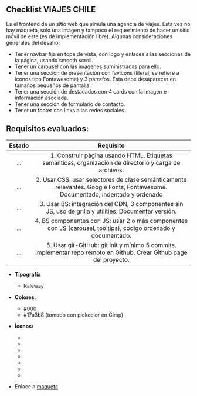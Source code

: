 ## Checklist VIAJES CHILE

Es el frontend de un sitio web que simula una agencia de viajes. Esta vez no hay maqueta, solo una imagen y tampoco el requerimiento de hacer un sitio móvil de este (es de implementación libre). Algunas consideraciones generales del desafio: 

- Tener navbar fija en tope de vista, con logo y enlaces a las secciones de la página, usando smooth scroll.
- Tener un carousel con las imágenes suministradas para ello.
- Tener una sección de presentación con favicons (literal, se refiere a íconos tipo Fontawesome) y 3 párrafos. Esta debe desaparecer en tamaños pequeños de pantalla.
- Tener una sección de destacados con 4 cards con la imagen e información asociada.
- Tener una sección de formulario de contacto.
- Tener un footer con links a las redes sociales.

## Requisitos evaluados: 
|Estado|Requisito|
|:-------:|:------:|
|...|1. Construir página usando HTML. Etiquetas semánticas, organización de directorio y carga de archivos.|
|...|2. Usar CSS: usar selectores de clase semánticamente relevantes. Google Fonts, Fontawesome. Documentado, indentado y ordenado|
|...|3. Usar BS: integración del CDN, 3 componentes sin JS, uso de grilla y utilities. Documentar versión.|
|...|4. BS componentes con JS: usar 2 o más componentes con JS (carousel, tooltips), codigo ordenado y documentado.|
|...|5. Usar git-GitHub: git init y mínimo 5 commits. Implementar repo remoto en Github. Crear Github page del proyecto.|


* **Tipografía** 
  * Raleway
* **Colores:**
  * #000
  * #17a3b8 (tomado con pickcolor en Gimp)
* **Íconos:**
  * <i class="fa-solid fa-plane"></i>
  * <i class="fa-solid fa-mountain"></i>
  * <i class="fa-solid fa-route"></i>
  * <i class="fa-brands fa-github-square"></i>
  * <i class="fa-brands fa-linkedin"></i>
  * <i class="fa-brands fa-twitter-square"></i>
  * <i class="fa-brands fa-facebook-square"></i>

* Enlace a [maqueta](www.google.com)

